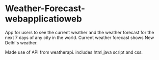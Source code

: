 # Weather-Forecast-webapplicatioweb 
App for users to see the current weather and the weather forecast for the next 7 days of any city in the world.
Current weather forecast shows New Delhi's weather.

Made use of API from weatherapi.
includes html,java script and css.
